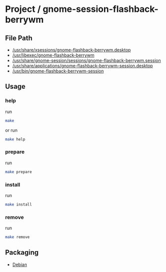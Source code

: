 
# Project / gnome-session-flashback-berrywm


## File Path

* [/usr/share/xsessions/gnome-flashback-berrywm.desktop](pkg-root/usr/share/xsessions/gnome-flashback-berrywm.desktop)
* [/usr/libexec/gnome-flashback-berrywm](pkg-root/usr/libexec/gnome-flashback-berrywm)
* [/usr/share/gnome-session/sessions/gnome-flashback-berrywm.session](pkg-root/usr/share/gnome-session/sessions/gnome-flashback-berrywm.session)
* [/usr/share/applications/gnome-flashback-berrywm-session.desktop](pkg-root/usr/share/applications/gnome-flashback-berrywm-session.desktop)
* [/usr/bin/gnome-flashback-berrywm-session](pkg-root/usr/bin/gnome-flashback-berrywm-session)


## Usage

### help

run

``` sh
make
```

or run

``` sh
make help
```


### prepare

run

``` sh
make prepare
```


### install

run

``` sh
make install
```


### remove

run

``` sh
make remove
```


## Packaging

* [Debian](https://github.com/samwhelp/note-about-ubuntu/tree/gh-pages/_demo/packaging/gnome-session/gnome-session-flashback/gnome-session-flashback-berrywm)
